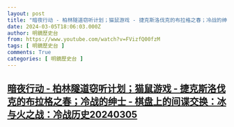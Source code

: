 ```yaml
---
layout: post
title: "暗夜行动 - 柏林隧道窃听计划；猫鼠游戏 - 捷克斯洛伐克的布拉格之春；冷战的绅士 - 棋盘上的间谍交换：冰与火之战：冷战历史20240305"
date: 2024-03-05T18:06:03.000Z
author: 明鏡歷史台
from: https://www.youtube.com/watch?v=FVizfQ00fzM
tags: [ 明鏡歷史台 ]
comments: True
categories: [ 明鏡歷史台 ]
---
```

<!--1709661963000-->
[暗夜行动 - 柏林隧道窃听计划；猫鼠游戏 - 捷克斯洛伐克的布拉格之春；冷战的绅士 - 棋盘上的间谍交换：冰与火之战：冷战历史20240305](https://www.youtube.com/watch?v=FVizfQ00fzM)
------

<div>

</div>
